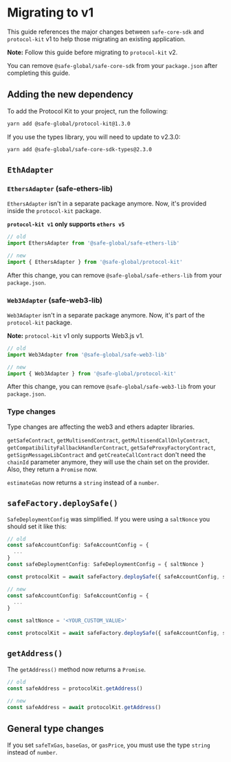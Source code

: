 # Migrating to v1

This guide references the major changes between `safe-core-sdk` and `protocol-kit` v1 to help those migrating an existing application.

**Note:** Follow this guide before migrating to `protocol-kit` v2.

You can remove `@safe-global/safe-core-sdk` from your `package.json` after completing this guide.

## Adding the new dependency

To add the Protocol Kit to your project, run the following:

```bash
yarn add @safe-global/protocol-kit@1.3.0
```

If you use the types library, you will need to update to v2.3.0:

```bash
yarn add @safe-global/safe-core-sdk-types@2.3.0
```

## `EthAdapter`

### `EthersAdapter` (safe-ethers-lib)

`EthersAdapter` isn't in a separate package anymore. Now, it's provided inside the `protocol-kit` package.

**`protocol-kit v1` only supports `ethers v5`**

```typescript
// old
import EthersAdapter from '@safe-global/safe-ethers-lib'

// new
import { EthersAdapter } from '@safe-global/protocol-kit'
```

After this change, you can remove `@safe-global/safe-ethers-lib` from your `package.json`.

### `Web3Adapter` (safe-web3-lib)

`Web3Adapter` isn't in a separate package anymore. Now, it's part of the `protocol-kit` package.

**Note:** `protocol-kit` v1 only supports Web3.js v1.

```typescript
// old
import Web3Adapter from '@safe-global/safe-web3-lib'

// new
import { Web3Adapter } from '@safe-global/protocol-kit'
```

After this change, you can remove `@safe-global/safe-web3-lib` from your `package.json`.

### Type changes

Type changes are affecting the web3 and ethers adapter libraries.

`getSafeContract`, `getMultisendContract`, `getMultisendCallOnlyContract`, `getCompatibilityFallbackHandlerContract`, `getSafeProxyFactoryContract`, `getSignMessageLibContract` and `getCreateCallContract` don't need the `chainId` parameter anymore, they will use the chain set on the provider. Also, they return a `Promise` now.

`estimateGas` now returns a `string` instead of a `number`.

## `safeFactory.deploySafe()`

`SafeDeploymentConfig` was simplified. If you were using a `saltNonce` you should set it like this:

```typescript
// old
const safeAccountConfig: SafeAccountConfig = {
  ...
}
const safeDeploymentConfig: SafeDeploymentConfig = { saltNonce }

const protocolKit = await safeFactory.deploySafe({ safeAccountConfig, safeDeploymentConfig })

// new
const safeAccountConfig: SafeAccountConfig = {
  ...
}

const saltNonce = '<YOUR_CUSTOM_VALUE>'

const protocolKit = await safeFactory.deploySafe({ safeAccountConfig, saltNonce })
```

## `getAddress()`

The `getAddress()` method now returns a `Promise`.

```typescript
// old
const safeAddress = protocolKit.getAddress()

// new
const safeAddress = await protocolKit.getAddress()
```

## General type changes

If you set `safeTxGas`, `baseGas`, or `gasPrice`, you must use the type `string` instead of `number`.
